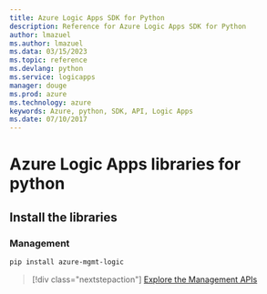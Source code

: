 ```yaml
---
title: Azure Logic Apps SDK for Python
description: Reference for Azure Logic Apps SDK for Python
author: lmazuel
ms.author: lmazuel
ms.data: 03/15/2023
ms.topic: reference
ms.devlang: python
ms.service: logicapps
manager: douge
ms.prod: azure
ms.technology: azure
keywords: Azure, python, SDK, API, Logic Apps
ms.date: 07/10/2017
---
```

# Azure Logic Apps libraries for python

## Install the libraries


### Management

```bash
pip install azure-mgmt-logic
```
> [!div class="nextstepaction"]
> [Explore the Management APIs](/python/api/overview/azure/logicapps/management)